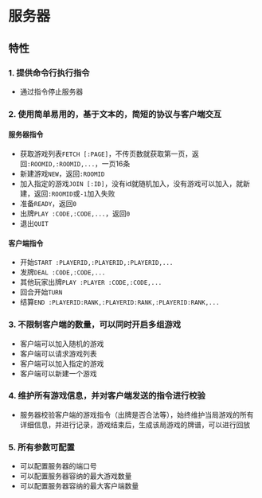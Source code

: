# 服务器
## 特性
### 1. 提供命令行执行指令
- 通过指令停止服务器
### 2. 使用简单易用的，基于文本的，简短的协议与客户端交互
#### 服务器指令
- 获取游戏列表`FETCH [:PAGE]`，不传页数就获取第一页，返回`:ROOMID,:ROOMID,...`，一页16条
- 新建游戏`NEW`，返回`:ROOMID`
- 加入指定的游戏`JOIN [:ID]`，没有id就随机加入，没有游戏可以加入，就新建，返回`:ROOMID`或`-1`加入失败
- 准备`READY`，返回`0`
- 出牌`PLAY :CODE,:CODE,...`，返回`0`
- 退出`QUIT`
#### 客户端指令
- 开始`START :PLAYERID,:PLAYERID,:PLAYERID,...`
- 发牌`DEAL :CODE,:CODE,...`
- 其他玩家出牌`PLAY :PLAYER :CODE,:CODE,...`
- 回合开始`TURN`
- 结算`END :PLAYERID:RANK,:PLAYERID:RANK,:PLAYERID:RANK,...`
### 3. 不限制客户端的数量，可以同时开启多组游戏
- 客户端可以加入随机的游戏
- 客户端可以请求游戏列表
- 客户端可以加入指定的游戏
- 客户端可以新建一个游戏
### 4. 维护所有游戏信息，并对客户端发送的指令进行校验
- 服务器校验客户端的游戏指令（出牌是否合法等），始终维护当局游戏的所有详细信息，并进行记录，游戏结束后，生成该局游戏的牌谱，可以进行回放

### 5. 所有参数可配置
- 可以配置服务器的端口号
- 可以配置服务器容纳的最大游戏数量
- 可以配置服务器容纳的最大客户端数量
